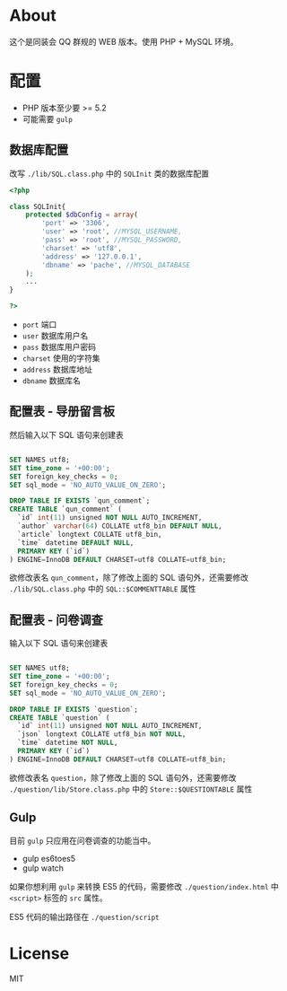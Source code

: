 # About

这个是同装会 QQ 群规的 WEB 版本。使用 PHP + MySQL 环境。

# 配置

 - PHP 版本至少要 >= 5.2
 - 可能需要 `gulp`

## 数据库配置

改写 `./lib/SQL.class.php` 中的 `SQLInit` 类的数据库配置

```PHP
<?php

class SQLInit{
	protected $dbConfig = array(
		'port' => '3306',
		'user' => 'root', //MYSQL_USERNAME,
		'pass' => 'root', //MYSQL_PASSWORD,
		'charset' => 'utf8',
		'address' => '127.0.0.1',
		'dbname' => 'pache', //MYSQL_DATABASE
	);
	...
}

?>
```
 - `port` 端口
 - `user` 数据库用户名
 - `pass` 数据库用户密码
 - `charset` 使用的字符集
 - `address` 数据库地址
 - `dbname` 数据库名


## 配置表 - 导册留言板

然后输入以下 SQL 语句来创建表

```SQL

SET NAMES utf8;
SET time_zone = '+00:00';
SET foreign_key_checks = 0;
SET sql_mode = 'NO_AUTO_VALUE_ON_ZERO';

DROP TABLE IF EXISTS `qun_comment`;
CREATE TABLE `qun_comment` (
  `id` int(11) unsigned NOT NULL AUTO_INCREMENT,
  `author` varchar(64) COLLATE utf8_bin DEFAULT NULL,
  `article` longtext COLLATE utf8_bin,
  `time` datetime DEFAULT NULL,
  PRIMARY KEY (`id`)
) ENGINE=InnoDB DEFAULT CHARSET=utf8 COLLATE=utf8_bin;

```

欲修改表名 `qun_comment`，除了修改上面的 SQL 语句外，还需要修改 `./lib/SQL.class.php` 中的 `SQL::$COMMENTTABLE` 属性


## 配置表 - 问卷调查

输入以下 SQL 语句来创建表

```SQL

SET NAMES utf8;
SET time_zone = '+00:00';
SET foreign_key_checks = 0;
SET sql_mode = 'NO_AUTO_VALUE_ON_ZERO';

DROP TABLE IF EXISTS `question`;
CREATE TABLE `question` (
  `id` int(11) unsigned NOT NULL AUTO_INCREMENT,
  `json` longtext COLLATE utf8_bin NOT NULL,
  `time` datetime NOT NULL,
  PRIMARY KEY (`id`)
) ENGINE=InnoDB DEFAULT CHARSET=utf8 COLLATE=utf8_bin;

```

欲修改表名 `question`，除了修改上面的 SQL 语句外，还需要修改 `./question/lib/Store.class.php` 中的 `Store::$QUESTIONTABLE` 属性


## Gulp

目前 `gulp` 只应用在问卷调查的功能当中。

- gulp es6toes5
- gulp watch

如果你想利用 `gulp` 来转换 ES5 的代码，需要修改 `./question/index.html` 中 `<script>` 标签的 `src` 属性。

ES5 代码的输出路径在 `./question/script`

# License

MIT
